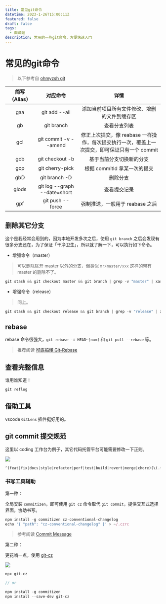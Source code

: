 ```yaml
---
title: 常见git命令
datetime: 2023-1-26T15:00:11Z
featured: false
draft: false
tags:
  - 面试题
description: 常用的一些git命令，方便快速入门
---
```

# 常见的git命令

> 以下参考自 [ohmyzsh git](https://github.com/ohmyzsh/ohmyzsh/tree/master/plugins/git)

| 简写（Alias） |           对应命令           |                                             详情                                             |
| :-----------: | :--------------------------: | :------------------------------------------------------------------------------------------: |
|      gaa      |        git add --all         |                         添加当前项目所有文件修改、增删的文件到缓存区                         |
|      gb       |          git branch          |                                         查看分支列表                                         |
|      gc!      |    git commit -v --amend     | 修正上次提交，像 reabase 一样操作，每次提交执行一次，覆盖上一次提交，即可保证只有一个 commit |
|      gcb      |       git checkout -b        |                                   基于当前分支切换新的分支                                   |
|      gcp      |       git cherry-pick        |                                 根据 commitId 拿某一次的提交                                 |
|      gbD      |        git branch -D         |                                           删除分支                                           |
|     glods     | git log --graph --date=short |                                         查看提交记录                                         |
|      gpf      |       git push --force       |                               强制推送，一般用于 reabase 之后                                |

## 删除其它分支

这个是我经常会用到的，因为本地开发多次之后，使用 `git branch` 之后会发现有很多分支还在，为了保证「干净卫生」，所以就了解一下，可以执行如下命令。

- 增强命令（master）

> 可以删除除开 master 以外的分支，但类似 `mr/master/xxx` 这样的带有 master 的删除不了。

```js
git stash && git checkout master && git branch | grep -v "master" | xargs git branch -D
```

- 增强命令（release）

> 同上。

```js
git stash && git checkout release && git branch | grep -v "release" | xargs git branch -D
```

## rebase

rebase 命令很强大，`git rebase -i HEAD~[num]` 和 `git pull --rebase` 等。

> 推荐阅读 [彻底搞懂 Git-Rebase](http://jartto.wang/2018/12/11/git-rebase/)

## 查看完整信息

谁用谁知道！

```js
git reflog
```

## 借助工具

vscode `GitLens` 插件挺好用的。

## git commit 提交规范

这里以 coding 工作台为例子，其它代码托管平台可能需要修改一下正则。

![](https://img-blog.csdnimg.cn/7f8aa3f2487244efb7fa9177a7cb739e.png)

```js
^(feat|fix|docs|style|refactor|perf|test|build|revert|merge|chore)(\(.+\))?:\s+(.*)#[0-9]+\s+|^(Accept Merge Request)\s+#[0-9]+:\s+(\(.+\s+->\s+.+\))
```

### 书写工具辅助

第一种：

全局安装 `commitizen`，即可使用 `git cz` 命令取代 `git commit`，提供交互式选择界面，协助书写。

```js
npm install -g commitizen cz-conventional-changelog
echo '{ "path": "cz-conventional-changelog" }' > ~/.czrc
```

> 参考阅读 [Commit Message](https://coding.net/help/docs/ci/practice/lint/git-commit.html#install)


第二种：

更花哨一点，使用 [git-cz](https://github.com/streamich/git-cz)

![](https://img-blog.csdnimg.cn/68a9c68bfdb04852aab5263a0030e536.png)

```js
npx git-cz

// or

npm install -g commitizen
npm install --save-dev git-cz
```


